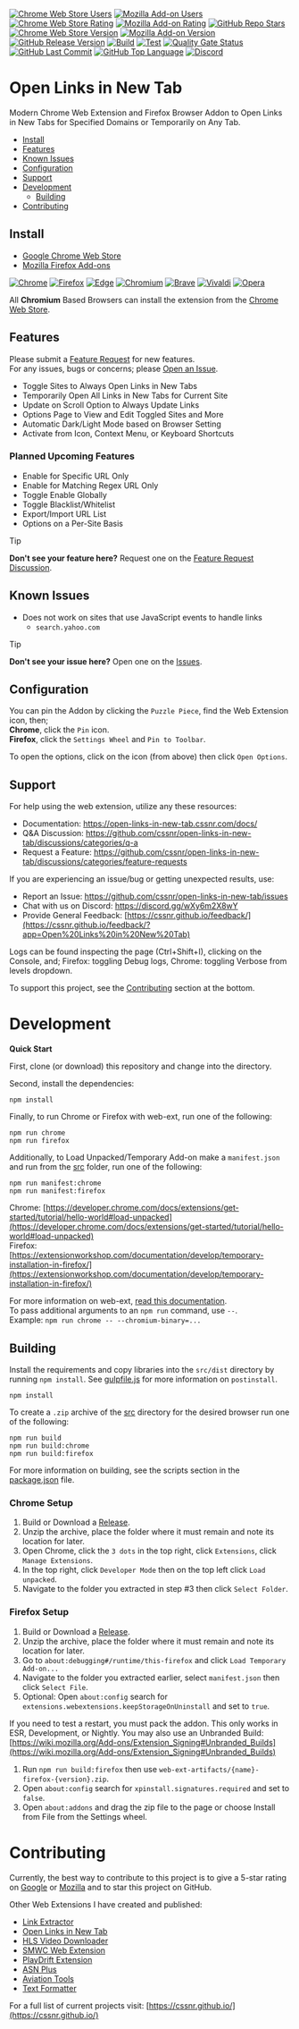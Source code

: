 [![Chrome Web Store Users](https://img.shields.io/chrome-web-store/users/efahmjakjnnmleokcaomicgfhobabdkc?logo=google&logoColor=white&label=users)](https://chromewebstore.google.com/detail/open-links-in-new-tab/efahmjakjnnmleokcaomicgfhobabdkc)
[![Mozilla Add-on Users](https://img.shields.io/amo/users/open-links-in-new-tab?logo=mozilla&label=users)](https://addons.mozilla.org/addon/open-links-in-new-tab)
[![Chrome Web Store Rating](https://img.shields.io/chrome-web-store/rating/efahmjakjnnmleokcaomicgfhobabdkc?logo=google&logoColor=white)](https://chromewebstore.google.com/detail/open-links-in-new-tab/efahmjakjnnmleokcaomicgfhobabdkc)
[![Mozilla Add-on Rating](https://img.shields.io/amo/rating/open-links-in-new-tab?logo=mozilla&logoColor=white)](https://addons.mozilla.org/addon/open-links-in-new-tab)
[![GitHub Repo Stars](https://img.shields.io/github/stars/cssnr/open-links-in-new-tab?style=flat&logo=github&logoColor=white)](https://github.com/cssnr/open-links-in-new-tab/stargazers)
[![Chrome Web Store Version](https://img.shields.io/chrome-web-store/v/efahmjakjnnmleokcaomicgfhobabdkc?label=chrome&logo=googlechrome)](https://chromewebstore.google.com/detail/open-links-in-new-tab/efahmjakjnnmleokcaomicgfhobabdkc)
[![Mozilla Add-on Version](https://img.shields.io/amo/v/open-links-in-new-tab?label=firefox&logo=firefox)](https://addons.mozilla.org/addon/open-links-in-new-tab)
[![GitHub Release Version](https://img.shields.io/github/v/release/cssnr/open-links-in-new-tab?logo=github)](https://github.com/cssnr/open-links-in-new-tab/releases/latest)
[![Build](https://img.shields.io/github/actions/workflow/status/cssnr/open-links-in-new-tab/build.yaml?logo=github&logoColor=white&label=build)](https://github.com/cssnr/open-links-in-new-tab/actions/workflows/build.yaml)
[![Test](https://img.shields.io/github/actions/workflow/status/cssnr/open-links-in-new-tab/test.yaml?logo=github&logoColor=white&label=test)](https://github.com/cssnr/open-links-in-new-tab/actions/workflows/test.yaml)
[![Quality Gate Status](https://sonarcloud.io/api/project_badges/measure?project=cssnr_open-links-in-new-tab&metric=alert_status&label=quality)](https://sonarcloud.io/summary/overall?id=cssnr_open-links-in-new-tab)
[![GitHub Last Commit](https://img.shields.io/github/last-commit/cssnr/open-links-in-new-tab?logo=github&logoColor=white&label=updated)](https://github.com/cssnr/open-links-in-new-tab/graphs/commit-activity)
[![GitHub Top Language](https://img.shields.io/github/languages/top/cssnr/open-links-in-new-tab?logo=htmx&logoColor=white)](https://github.com/cssnr/open-links-in-new-tab)
[![Discord](https://img.shields.io/discord/899171661457293343?logo=discord&logoColor=white&label=discord&color=7289da)](https://discord.gg/wXy6m2X8wY)
# Open Links in New Tab

Modern Chrome Web Extension and Firefox Browser Addon to Open Links in New Tabs for Specified Domains or Temporarily on Any Tab.

*   [Install](#install)
*   [Features](#features)
*   [Known Issues](#known-issues)
*   [Configuration](#configuration)
*   [Support](#support)
*   [Development](#development)
    -   [Building](#building)
*   [Contributing](#Contributing)

## Install

*   [Google Chrome Web Store](https://chromewebstore.google.com/detail/open-links-in-new-tab/efahmjakjnnmleokcaomicgfhobabdkc)
*   [Mozilla Firefox Add-ons](https://addons.mozilla.org/addon/open-links-in-new-tab)

[![Chrome](https://raw.githubusercontent.com/alrra/browser-logos/main/src/chrome/chrome_48x48.png)](https://chromewebstore.google.com/detail/open-links-in-new-tab/efahmjakjnnmleokcaomicgfhobabdkc)
[![Firefox](https://raw.githubusercontent.com/alrra/browser-logos/main/src/firefox/firefox_48x48.png)](https://addons.mozilla.org/addon/open-links-in-new-tab)
[![Edge](https://raw.githubusercontent.com/alrra/browser-logos/main/src/edge/edge_48x48.png)](https://chromewebstore.google.com/detail/open-links-in-new-tab/efahmjakjnnmleokcaomicgfhobabdkc)
[![Chromium](https://raw.githubusercontent.com/alrra/browser-logos/main/src/chromium/chromium_48x48.png)](https://chromewebstore.google.com/detail/open-links-in-new-tab/efahmjakjnnmleokcaomicgfhobabdkc)
[![Brave](https://raw.githubusercontent.com/alrra/browser-logos/main/src/brave/brave_48x48.png)](https://chromewebstore.google.com/detail/open-links-in-new-tab/efahmjakjnnmleokcaomicgfhobabdkc)
[![Vivaldi](https://raw.githubusercontent.com/alrra/browser-logos/main/src/vivaldi/vivaldi_48x48.png)](https://chromewebstore.google.com/detail/open-links-in-new-tab/efahmjakjnnmleokcaomicgfhobabdkc)
[![Opera](https://raw.githubusercontent.com/alrra/browser-logos/main/src/opera/opera_48x48.png)](https://chromewebstore.google.com/detail/open-links-in-new-tab/efahmjakjnnmleokcaomicgfhobabdkc)

All **Chromium** Based Browsers can install the extension from the
[Chrome Web Store](https://chromewebstore.google.com/detail/open-links-in-new-tab/efahmjakjnnmleokcaomicgfhobabdkc).

## Features

Please submit a [Feature Request](https://github.com/cssnr/open-links-in-new-tab/discussions/new?category=feature-requests) for new features.   
For any issues, bugs or concerns; please [Open an Issue](https://github.com/cssnr/open-links-in-new-tab/issues/new).

*   Toggle Sites to Always Open Links in New Tabs
*   Temporarily Open All Links in New Tabs for Current Site
*   Update on Scroll Option to Always Update Links
*   Options Page to View and Edit Toggled Sites and More
*   Automatic Dark/Light Mode based on Browser Setting
*   Activate from Icon, Context Menu, or Keyboard Shortcuts

### Planned Upcoming Features

*   Enable for Specific URL Only
*   Enable for Matching Regex URL Only
*   Toggle Enable Globally
*   Toggle Blacklist/Whitelist
*   Export/Import URL List
*   Options on a Per-Site Basis

> [!TIP]
> **Don't see your feature here?**
> Request one on the [Feature Request Discussion](https://github.com/cssnr/open-links-in-new-tab/discussions/categories/feature-requests).

## Known Issues

*    Does not work on sites that use JavaScript events to handle links
     -   `search.yahoo.com`

> [!TIP]
> **Don't see your issue here?**
> Open one on the [Issues](https://github.com/cssnr/open-links-in-new-tab/issues).

## Configuration

You can pin the Addon by clicking the `Puzzle Piece`, find the Web Extension icon, then;  
**Chrome**, click the `Pin` icon.  
**Firefox**, click the `Settings Wheel` and `Pin to Toolbar`.  

To open the options, click on the icon (from above) then click `Open Options`.

## Support

For help using the web extension, utilize any these resources:

- Documentation: https://open-links-in-new-tab.cssnr.com/docs/
- Q&A Discussion: https://github.com/cssnr/open-links-in-new-tab/discussions/categories/q-a
- Request a Feature: https://github.com/cssnr/open-links-in-new-tab/discussions/categories/feature-requests

If you are experiencing an issue/bug or getting unexpected results, use:

- Report an Issue: https://github.com/cssnr/open-links-in-new-tab/issues
- Chat with us on Discord: https://discord.gg/wXy6m2X8wY
- Provide General Feedback: [https://cssnr.github.io/feedback/](https://cssnr.github.io/feedback/?app=Open%20Links%20in%20New%20Tab)

Logs can be found inspecting the page (Ctrl+Shift+I), clicking on the Console, and;
Firefox: toggling Debug logs, Chrome: toggling Verbose from levels dropdown.

To support this project, see the [Contributing](#Contributing) section at the bottom.

# Development

**Quick Start**

First, clone (or download) this repository and change into the directory.

Second, install the dependencies:
```shell
npm install
```

Finally, to run Chrome or Firefox with web-ext, run one of the following:
```shell
npm run chrome
npm run firefox
```

Additionally, to Load Unpacked/Temporary Add-on make a `manifest.json` and run from the [src](src) folder, run one of the following:
```shell
npm run manifest:chrome
npm run manifest:firefox
```

Chrome: [https://developer.chrome.com/docs/extensions/get-started/tutorial/hello-world#load-unpacked](https://developer.chrome.com/docs/extensions/get-started/tutorial/hello-world#load-unpacked)  
Firefox: [https://extensionworkshop.com/documentation/develop/temporary-installation-in-firefox/](https://extensionworkshop.com/documentation/develop/temporary-installation-in-firefox/)

For more information on web-ext, [read this documentation](https://extensionworkshop.com/documentation/develop/web-ext-command-reference/).  
To pass additional arguments to an `npm run` command, use `--`.  
Example: `npm run chrome -- --chromium-binary=...`

## Building

Install the requirements and copy libraries into the `src/dist` directory by running `npm install`.
See [gulpfile.js](gulpfile.js) for more information on `postinstall`.
```shell
npm install
```

To create a `.zip` archive of the [src](src) directory for the desired browser run one of the following:
```shell
npm run build
npm run build:chrome
npm run build:firefox
```

For more information on building, see the scripts section in the [package.json](package.json) file.

### Chrome Setup

1.  Build or Download a [Release](https://github.com/cssnr/open-links-in-new-tab/releases).
1.  Unzip the archive, place the folder where it must remain and note its location for later.
1.  Open Chrome, click the `3 dots` in the top right, click `Extensions`, click `Manage Extensions`.
1.  In the top right, click `Developer Mode` then on the top left click `Load unpacked`.
1.  Navigate to the folder you extracted in step #3 then click `Select Folder`.

### Firefox Setup

1.  Build or Download a [Release](https://github.com/cssnr/open-links-in-new-tab/releases).
1.  Unzip the archive, place the folder where it must remain and note its location for later.
1.  Go to `about:debugging#/runtime/this-firefox` and click `Load Temporary Add-on...`
1.  Navigate to the folder you extracted earlier, select `manifest.json` then click `Select File`.
1.  Optional: Open `about:config` search for `extensions.webextensions.keepStorageOnUninstall` and set to `true`.

If you need to test a restart, you must pack the addon. This only works in ESR, Development, or Nightly.
You may also use an Unbranded Build: [https://wiki.mozilla.org/Add-ons/Extension_Signing#Unbranded_Builds](https://wiki.mozilla.org/Add-ons/Extension_Signing#Unbranded_Builds)

1.  Run `npm run build:firefox` then use `web-ext-artifacts/{name}-firefox-{version}.zip`.
1.  Open `about:config` search for `xpinstall.signatures.required` and set to `false`.
1.  Open `about:addons` and drag the zip file to the page or choose Install from File from the Settings wheel.

# Contributing

Currently, the best way to contribute to this project is to give a 5-star rating on
[Google](https://chromewebstore.google.com/detail/open-links-in-new-tab/efahmjakjnnmleokcaomicgfhobabdkc) or
[Mozilla](https://addons.mozilla.org/addon/open-links-in-new-tab) and to star this project on GitHub.

Other Web Extensions I have created and published:

- [Link Extractor](https://github.com/cssnr/link-extractor)
- [Open Links in New Tab](https://github.com/cssnr/open-links-in-new-tab)
- [HLS Video Downloader](https://github.com/cssnr/hls-video-downloader)
- [SMWC Web Extension](https://github.com/cssnr/smwc-web-extension)
- [PlayDrift Extension](https://github.com/cssnr/playdrift-extension)
- [ASN Plus](https://github.com/cssnr/asn-plus)
- [Aviation Tools](https://github.com/cssnr/aviation-tools)
- [Text Formatter](https://github.com/cssnr/text-formatter)

For a full list of current projects visit: [https://cssnr.github.io/](https://cssnr.github.io/)
